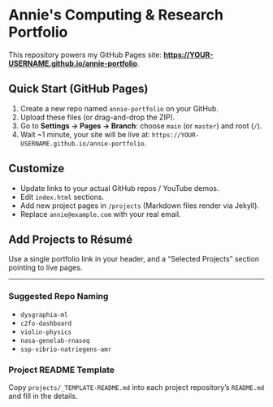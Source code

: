 # Annie's Computing & Research Portfolio

This repository powers my GitHub Pages site: **https://YOUR-USERNAME.github.io/annie-portfolio**.

## Quick Start (GitHub Pages)
1. Create a new repo named `annie-portfolio` on your GitHub.
2. Upload these files (or drag-and-drop the ZIP).
3. Go to **Settings → Pages → Branch**: choose `main` (or `master`) and root (`/`).
4. Wait ~1 minute, your site will be live at: `https://YOUR-USERNAME.github.io/annie-portfolio`.

## Customize
- Update links to your actual GitHub repos / YouTube demos.
- Edit `index.html` sections.
- Add new project pages in `/projects` (Markdown files render via Jekyll).
- Replace `annie@example.com` with your real email.

## Add Projects to Résumé
Use a single portfolio link in your header, and a “Selected Projects” section pointing to live pages.

---

### Suggested Repo Naming
- `dysgraphia-ml`
- `c2fo-dashboard`
- `violin-physics`
- `nasa-genelab-rnaseq`
- `ssp-vibrio-natriegens-amr`

### Project README Template
Copy `projects/_TEMPLATE-README.md` into each project repository’s `README.md` and fill in the details.
